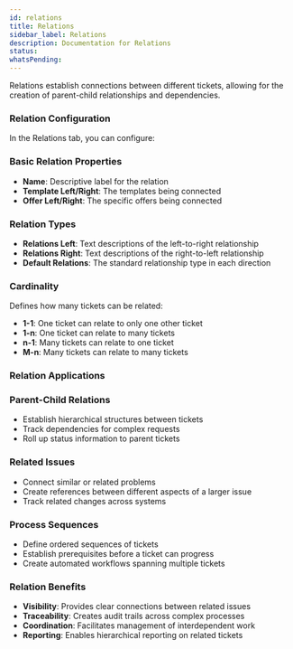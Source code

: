 ```yaml
---
id: relations
title: Relations
sidebar_label: Relations
description: Documentation for Relations
status: 
whatsPending: 
---
```


Relations establish connections between different tickets, allowing for the creation of parent-child relationships and dependencies.

### Relation Configuration
In the Relations tab, you can configure:

### Basic Relation Properties
- **Name**: Descriptive label for the relation
- **Template Left/Right**: The templates being connected
- **Offer Left/Right**: The specific offers being connected

### Relation Types
- **Relations Left**: Text descriptions of the left-to-right relationship
- **Relations Right**: Text descriptions of the right-to-left relationship
- **Default Relations**: The standard relationship type in each direction

### Cardinality
Defines how many tickets can be related:
- **1-1**: One ticket can relate to only one other ticket
- **1-n**: One ticket can relate to many tickets
- **n-1**: Many tickets can relate to one ticket
- **M-n**: Many tickets can relate to many tickets

### Relation Applications

### Parent-Child Relations
- Establish hierarchical structures between tickets
- Track dependencies for complex requests
- Roll up status information to parent tickets

### Related Issues
- Connect similar or related problems
- Create references between different aspects of a larger issue
- Track related changes across systems

### Process Sequences
- Define ordered sequences of tickets
- Establish prerequisites before a ticket can progress
- Create automated workflows spanning multiple tickets

### Relation Benefits
- **Visibility**: Provides clear connections between related issues
- **Traceability**: Creates audit trails across complex processes
- **Coordination**: Facilitates management of interdependent work
- **Reporting**: Enables hierarchical reporting on related tickets
